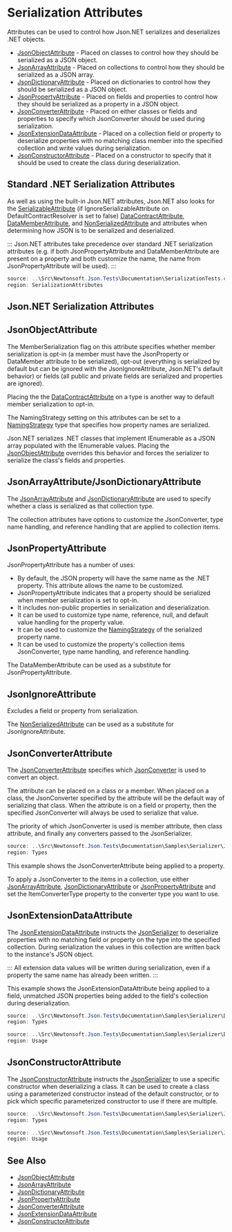 # Serialization Attributes

Attributes can be used to control how Json.NET serializes and deserializes .NET objects.

- [JsonObjectAttribute](/api/newtonsoft/json/jsonobjectattribute/) - Placed on classes to control how they should be serialized as a JSON object.
- [JsonArrayAttribute](/api/newtonsoft/json/jsonarrayattribute/) - Placed on collections to control how they should be serialized as a JSON array.
- [JsonDictionaryAttribute](/api/newtonsoft/json/jsondictionaryattribute/) - Placed on dictionaries to control how they should be serialized as a JSON object.
- [JsonPropertyAttribute](/api/newtonsoft/json/jsonpropertyattribute/) - Placed on fields and properties to control how they should be serialized as a property in a JSON object.
- [JsonConverterAttribute](/api/newtonsoft/json/jsonconverterattribute/) - Placed on either classes or fields and properties to specify which JsonConverter should be used during serialization.
- [JsonExtensionDataAttribute](/api/newtonsoft/json/jsonextensiondataattribute/) - Placed on a collection field or property to deserialize properties with no matching class member into the specified collection and write values during serialization.
- [JsonConstructorAttribute](/api/newtonsoft/json/jsonconstructorattribute/) - Placed on a constructor to specify that it should be used to create the class during deserialization.

## Standard .NET Serialization Attributes

As well as using the built-in Json.NET attributes, Json.NET also looks for the [SerializableAttribute](https://docs.microsoft.com/en-us/dotnet/api/system.serializableattribute) (if IgnoreSerializableAttribute on DefaultContractResolver is set to false) [DataContractAttribute](https://docs.microsoft.com/en-us/dotnet/api/system.runtime.serialization.datacontractattribute), [DataMemberAttribute](https://docs.microsoft.com/en-us/dotnet/api/system.runtime.serialization.datamemberattribute), and [NonSerializedAttribute](https://docs.microsoft.com/en-us/dotnet/api/system.nonserializedattribute) and attributes when determining how JSON is to be serialized and deserialized.

:::
Json.NET attributes take precedence over standard .NET serialization attributes (e.g. if both JsonPropertyAttribute and DataMemberAttribute are present on a property and both customize the name, the name from JsonPropertyAttribute will be used).
:::

```csharp Serialization Attributes Example
source: ..\Src\Newtonsoft.Json.Tests\Documentation\SerializationTests.cs
region: SerializationAttributes
```

## Json.NET Serialization Attributes

## JsonObjectAttribute

The MemberSerialization flag on this attribute specifies whether member serialization is opt-in (a member must have the JsonProperty or DataMember attribute to be serialized), opt-out (everything is serialized by default but can be ignored with the JsonIgnoreAttribute, Json.NET's default behavior) or fields (all public and private fields are serialized and properties are ignored).

Placing the the [DataContractAttribute](https://docs.microsoft.com/en-us/dotnet/api/system.runtime.serialization.datacontractattribute) on a type is another way to default member serialization to opt-in.

The NamingStrategy setting on this attributes can be set to a [NamingStrategy](/api/newtonsoft/json/serialization/namingstrategy/) type that specifies how property names are serialized.

Json.NET serializes .NET classes that implement IEnumerable as a JSON array populated with the IEnumerable values. Placing the [JsonObjectAttribute](/api/newtonsoft/json/jsonobjectattribute/) overrides this behavior and forces the serializer to serialize the class's fields and properties.

## JsonArrayAttribute/JsonDictionaryAttribute

The [JsonArrayAttribute](/api/newtonsoft/json/jsonarrayattribute/) and [JsonDictionaryAttribute](/api/newtonsoft/json/jsondictionaryattribute/) are used to specify whether a class is serialized as that collection type.

The collection attributes have options to customize the JsonConverter, type name handling, and reference handling that are applied to collection items.

## JsonPropertyAttribute

JsonPropertyAttribute has a number of uses:

- By default, the JSON property will have the same name as the .NET property. This attribute allows the name to be customized.
- JsonPropertyAttribute indicates that a property should be serialized when member serialization is set to opt-in.
- It includes non-public properties in serialization and deserialization.
- It can be used to customize type name, reference, null, and default value handling for the property value.
- It can be used to customize the [NamingStrategy](/api/newtonsoft/json/serialization/namingstrategy/) of the serialized property name.
- It can be used to customize the property's collection items JsonConverter, type name handling, and reference handling.

The DataMemberAttribute can be used as a substitute for JsonPropertyAttribute.

## JsonIgnoreAttribute

Excludes a field or property from serialization.

The [NonSerializedAttribute](https://docs.microsoft.com/en-us/dotnet/api/system.nonserializedattribute) can be used as a substitute for JsonIgnoreAttribute.

## JsonConverterAttribute

The [JsonConverterAttribute](/api/newtonsoft/json/jsonconverterattribute/) specifies which [JsonConverter](/api/newtonsoft/json/jsonconverter/) is used to convert an object.

The attribute can be placed on a class or a member. When placed on a class, the JsonConverter specified by the attribute will be the default way of serializing that class. When the attribute is on a field or property, then the specified JsonConverter will always be used to serialize that value.

The priority of which JsonConverter is used is member attribute, then class attribute, and finally any converters passed to the JsonSerializer.

```csharp JsonConverterAttribute Property Example
source: ..\Src\Newtonsoft.Json.Tests\Documentation\Samples\Serializer\JsonConverterAttributeProperty.cs
region: Types
```

This example shows the JsonConverterAttribute being applied to a property.

To apply a JsonConverter to the items in a collection, use either [JsonArrayAttribute](/api/newtonsoft/json/jsonarrayattribute/), [JsonDictionaryAttribute](/api/newtonsoft/json/jsondictionaryattribute/) or [JsonPropertyAttribute](/api/newtonsoft/json/jsonpropertyattribute/) and set the ItemConverterType property to the converter type you want to use.

## JsonExtensionDataAttribute

The [JsonExtensionDataAttribute](/api/newtonsoft/json/jsonextensiondataattribute/) instructs the [JsonSerializer](/api/newtonsoft/json/jsonserializer/) to deserialize properties with no matching field or property on the type into the specified collection. During serialization the values in this collection are written back to the instance's JSON object.

:::
All extension data values will be written during serialization, even if a property the same name has already been written.
:::

This example shows the JsonExtensionDataAttribute being applied to a field, unmatched JSON properties being added to the field's collection during deserialization.

```csharp Types
source: ..\Src\Newtonsoft.Json.Tests\Documentation\Samples\Serializer\DeserializeExtensionData.cs
region: Types
```

```csharp Usage
source: ..\Src\Newtonsoft.Json.Tests\Documentation\Samples\Serializer\DeserializeExtensionData.cs
region: Usage
```

## JsonConstructorAttribute

The [JsonConstructorAttribute](/api/newtonsoft/json/jsonconstructorattribute/) instructs the [JsonSerializer](/api/newtonsoft/json/jsonserializer/) to use a specific constructor when deserializing a class. It can be used to create a class using a parameterized constructor instead of the default constructor, or to pick which specific parameterized constructor to use if there are multiple.

```csharp Types
source: ..\Src\Newtonsoft.Json.Tests\Documentation\Samples\Serializer\JsonConstructorAttribute.cs
region: Types
```

```csharp Usage
source: ..\Src\Newtonsoft.Json.Tests\Documentation\Samples\Serializer\JsonConstructorAttribute.cs
region: Usage
```

## See Also

- [JsonObjectAttribute](/api/newtonsoft/json/jsonobjectattribute/)
- [JsonArrayAttribute](/api/newtonsoft/json/jsonarrayattribute/)
- [JsonDictionaryAttribute](/api/newtonsoft/json/jsondictionaryattribute/)
- [JsonPropertyAttribute](/api/newtonsoft/json/jsonpropertyattribute/)
- [JsonConverterAttribute](/api/newtonsoft/json/jsonconverterattribute/)
- [JsonExtensionDataAttribute](/api/newtonsoft/json/jsonextensiondataattribute/)
- [JsonConstructorAttribute](/api/newtonsoft/json/jsonconstructorattribute/)